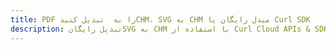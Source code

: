 ---title: PDF را به  تبدیل کنیدCHM، SVG به CHM مبدل رایگان یا Curl SDKdescription: تبدیل رایگانSVG به CHM با استفاده از Curl Cloud APIs & SDK همچنین اسناد PDF را در Cloud ایجاد، ویرایش و رندر کنید.---